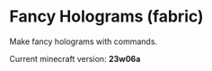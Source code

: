 # Fancy Holograms (fabric)

Make fancy holograms with commands.

Current minecraft version: **23w06a**